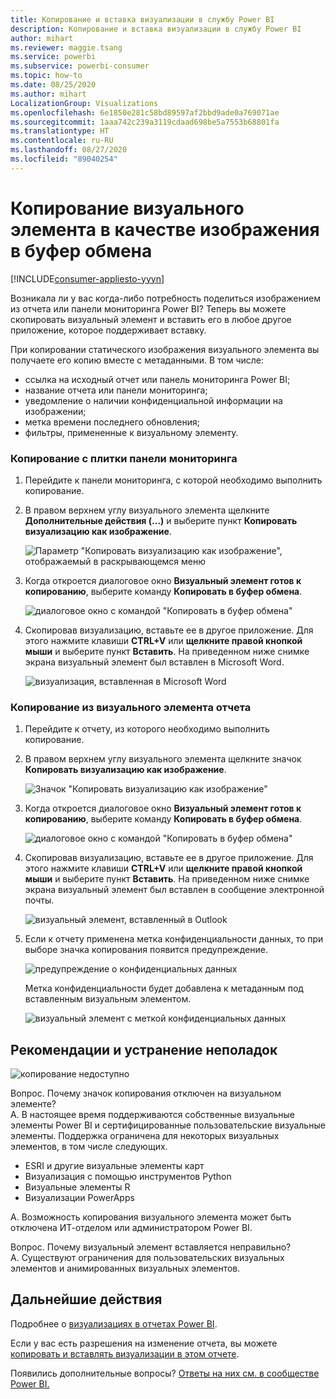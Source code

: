 ```yaml
---
title: Копирование и вставка визуализации в службу Power BI
description: Копирование и вставка визуализации в службу Power BI
author: mihart
ms.reviewer: maggie.tsang
ms.service: powerbi
ms.subservice: powerbi-consumer
ms.topic: how-to
ms.date: 08/25/2020
ms.author: mihart
LocalizationGroup: Visualizations
ms.openlocfilehash: 6e1850e281c58bd89597af2bbd9ade0a769071ae
ms.sourcegitcommit: 1aaa742c239a3119cdaad698be5a7553b68801fa
ms.translationtype: HT
ms.contentlocale: ru-RU
ms.lasthandoff: 08/27/2020
ms.locfileid: "89040254"
---
```

# <a name="copy-a-visual-as-an-image-to-your-clipboard"></a>Копирование визуального элемента в качестве изображения в буфер обмена

[!INCLUDE[consumer-appliesto-yyyn](../includes/consumer-appliesto-yyyn.md)]

Возникала ли у вас когда-либо потребность поделиться изображением из отчета или панели мониторинга Power BI? Теперь вы можете скопировать визуальный элемент и вставить его в любое другое приложение, которое поддерживает вставку. 

При копировании статического изображения визуального элемента вы получаете его копию вместе с метаданными. В том числе:
* ссылка на исходный отчет или панель мониторинга Power BI;
* название отчета или панели мониторинга;
* уведомление о наличии конфиденциальной информации на изображении;
* метка времени последнего обновления;
* фильтры, примененные к визуальному элементу.

### <a name="copy-from-a-dashboard-tile"></a>Копирование с плитки панели мониторинга

1. Перейдите к панели мониторинга, с которой необходимо выполнить копирование.

2. В правом верхнем углу визуального элемента щелкните **Дополнительные действия (...)** и выберите пункт **Копировать визуализацию как изображение**. 

    ![Параметр "Копировать визуализацию как изображение", отображаемый в раскрывающемся меню](media/end-user-copy-paste/power-bi-copy-dashboard.png)

3. Когда откроется диалоговое окно **Визуальный элемент готов к копированию**, выберите команду **Копировать в буфер обмена**.

    ![диалоговое окно с командой "Копировать в буфер обмена"](media//end-user-copy-paste/power-bi-copied.png)

4. Скопировав визуализацию, вставьте ее в другое приложение. Для этого нажмите клавиши **CTRL+V** или **щелкните правой кнопкой мыши** и выберите пункт **Вставить**. На приведенном ниже снимке экрана визуальный элемент был вставлен в Microsoft Word. 

    ![визуализация, вставленная в Microsoft Word](media//end-user-copy-paste/power-bi-paste-word.png)

### <a name="copy-from-a-report-visual"></a>Копирование из визуального элемента отчета 

1. Перейдите к отчету, из которого необходимо выполнить копирование.

2. В правом верхнем углу визуального элемента щелкните значок **Копировать визуализацию как изображение**. 

    ![Значок "Копировать визуализацию как изображение"](media/end-user-copy-paste/power-bi-copy-icon.png)

3. Когда откроется диалоговое окно **Визуальный элемент готов к копированию**, выберите команду **Копировать в буфер обмена**.

    ![диалоговое окно с командой "Копировать в буфер обмена"](media//end-user-copy-paste/power-bi-copied.png)


4. Скопировав визуализацию, вставьте ее в другое приложение. Для этого нажмите клавиши **CTRL+V** или **щелкните правой кнопкой мыши** и выберите пункт **Вставить**. На приведенном ниже снимке экрана визуальный элемент был вставлен в сообщение электронной почты.

    ![визуальный элемент, вставленный в Outlook](media//end-user-copy-paste/power-bi-copy-email.png)

5. Если к отчету применена метка конфиденциальности данных, то при выборе значка копирования появится предупреждение.  

    ![предупреждение о конфиденциальных данных](media//end-user-copy-paste/power-bi-sensitive.png)

    Метка конфиденциальности будет добавлена к метаданным под вставленным визуальным элементом. 

    ![визуальный элемент с меткой конфиденциальных данных](media//end-user-copy-paste/power-bi-confidential.png)



## <a name="considerations-and-troubleshooting"></a>Рекомендации и устранение неполадок

   ![копирование недоступно](media//end-user-copy-paste/power-bi-copy-grey.png)


Вопрос. Почему значок копирования отключен на визуальном элементе?    
A. В настоящее время поддерживаются собственные визуальные элементы Power BI и сертифицированные пользовательские визуальные элементы. Поддержка ограничена для некоторых визуальных элементов, в том числе следующих. 
- ESRI и другие визуальные элементы карт 
- Визуализация с помощью инструментов Python 
- Визуальные элементы R 
- Визуализации PowerApps   

A. Возможность копирования визуального элемента может быть отключена ИТ-отделом или администратором Power BI.


Вопрос. Почему визуальный элемент вставляется неправильно?    
A. Существуют ограничения для пользовательских визуальных элементов и анимированных визуальных элементов. 



## <a name="next-steps"></a>Дальнейшие действия
Подробнее о [визуализациях в отчетах Power BI](end-user-visual-type.md).

Если у вас есть разрешения на изменение отчета, вы можете [копировать и вставлять визуализации в этом отчете](../visuals/power-bi-visualization-copy-paste.md). 

Появились дополнительные вопросы? [Ответы на них см. в сообществе Power BI.](https://community.powerbi.com/)

